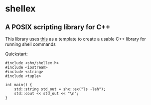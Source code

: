 # shellex
## A POSIX scripting library for C++

This library uses [this](ps://dev.to/aggsol/calling-shell-commands-from-c-8ej) as a template to create a usable C++ library for running shell commands

Quickstart:
```
#include <shx/shellex.h>
#include <iostream>
#include <string>
#include <tuple>

int main() {
    std::string std_out = shx::ex("ls -lah");    
    std::cout << std_out << "\n";
}
```


